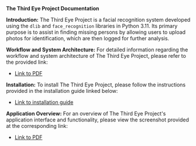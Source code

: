 **The Third Eye Project Documentation**

**Introduction:**
The Third Eye Project is a facial recognition system developed using the `dlib` and `face_recognition` libraries in Python 3.11. Its primary purpose is to assist in finding missing persons by allowing users to upload photos for identification, which are then logged for further analysis.

**Workflow and System Architecture:**
For detailed information regarding the workflow and system architecture of The Third Eye Project, please refer to the provided link:
- [Link to PDF](Read%20Me%20Docs/Application%20Overview.pdf)

**Installation:**
To install The Third Eye Project, please follow the instructions provided in the installation guide linked below:
- [Link to installation guide](Read%20Me%20Docs/installation.md)

**Application Overview:**
For an overview of The Third Eye Project's application interface and functionality, please view the screenshot provided at the corresponding link:
- [Link to PDF](Read%20Me%20Docs/Application.pdf)
